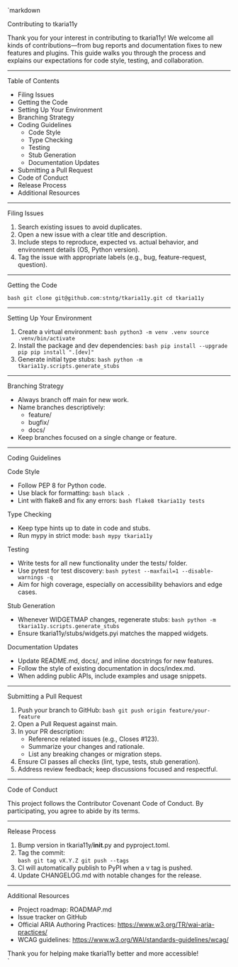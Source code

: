 `markdown

Contributing to tkaria11y

Thank you for your interest in contributing to tkaria11y! We welcome all kinds of contributions—from bug reports and documentation fixes to new features and plugins. This guide walks you through the process and explains our expectations for code style, testing, and collaboration.

---

Table of Contents

- Filing Issues  
- Getting the Code  
- Setting Up Your Environment  
- Branching Strategy  
- Coding Guidelines  
  - Code Style  
  - Type Checking  
  - Testing  
  - Stub Generation  
  - Documentation Updates  
- Submitting a Pull Request  
- Code of Conduct  
- Release Process  
- Additional Resources

---

Filing Issues

1. Search existing issues to avoid duplicates.  
2. Open a new issue with a clear title and description.  
3. Include steps to reproduce, expected vs. actual behavior, and environment details (OS, Python version).  
4. Tag the issue with appropriate labels (e.g., bug, feature-request, question).

---

Getting the Code

`bash
git clone git@github.com:stntg/tkaria11y.git
cd tkaria11y
`

---

Setting Up Your Environment

1. Create a virtual environment:
   `bash
   python3 -m venv .venv
   source .venv/bin/activate
   `
2. Install the package and dev dependencies:
   `bash
   pip install --upgrade pip
   pip install ".[dev]"
   `
3. Generate initial type stubs:
   `bash
   python -m tkaria11y.scripts.generate_stubs
   `

---

Branching Strategy

- Always branch off main for new work.  
- Name branches descriptively:  
  - feature/<short-description>  
  - bugfix/<short-description>  
  - docs/<short-description>  
- Keep branches focused on a single change or feature.

---

Coding Guidelines

Code Style

- Follow PEP 8 for Python code.  
- Use black for formatting:
  `bash
  black .
  `
- Lint with flake8 and fix any errors:
  `bash
  flake8 tkaria11y tests
  `

Type Checking

- Keep type hints up to date in code and stubs.  
- Run mypy in strict mode:
  `bash
  mypy tkaria11y
  `

Testing

- Write tests for all new functionality under the tests/ folder.  
- Use pytest for test discovery:
  `bash
  pytest --maxfail=1 --disable-warnings -q
  `
- Aim for high coverage, especially on accessibility behaviors and edge cases.

Stub Generation

- Whenever WIDGETMAP changes, regenerate stubs:
  `bash
  python -m tkaria11y.scripts.generate_stubs
  `
- Ensure tkaria11y/stubs/widgets.pyi matches the mapped widgets.

Documentation Updates

- Update README.md, docs/, and inline docstrings for new features.  
- Follow the style of existing documentation in docs/index.md.  
- When adding public APIs, include examples and usage snippets.

---

Submitting a Pull Request

1. Push your branch to GitHub:
   `bash
   git push origin feature/your-feature
   `
2. Open a Pull Request against main.  
3. In your PR description:
   - Reference related issues (e.g., Closes #123).  
   - Summarize your changes and rationale.  
   - List any breaking changes or migration steps.  
4. Ensure CI passes all checks (lint, type, tests, stub generation).  
5. Address review feedback; keep discussions focused and respectful.

---

Code of Conduct

This project follows the Contributor Covenant Code of Conduct. By participating, you agree to abide by its terms.

---

Release Process

1. Bump version in tkaria11y/__init__.py and pyproject.toml.  
2. Tag the commit:  
   `bash
   git tag vX.Y.Z
   git push --tags
   `
3. CI will automatically publish to PyPI when a v tag is pushed.  
4. Update CHANGELOG.md with notable changes for the release.

---

Additional Resources

- Project roadmap: ROADMAP.md  
- Issue tracker on GitHub  
- Official ARIA Authoring Practices: https://www.w3.org/TR/wai-aria-practices/  
- WCAG guidelines: https://www.w3.org/WAI/standards-guidelines/wcag/

Thank you for helping make tkaria11y better and more accessible!  
`